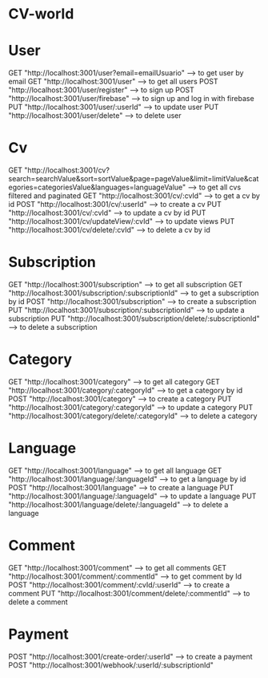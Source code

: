 # CV-world

# User
GET  "http://localhost:3001/user?email=emailUsuario" --> to get user by email
GET  "http://localhost:3001/user" --> to get all users
POST "http://localhost:3001/user/register" --> to sign up
POST "http://localhost:3001/user/firebase" --> to sign up and log in with firebase
PUT "http://localhost:3001/user/:userId" --> to update user
PUT "http://localhost:3001/user/delete" --> to delete user

# Cv
GET "http://localhost:3001/cv?search=searchValue&sort=sortValue&page=pageValue&limit=limitValue&categories=categoriesValue&languages=languageValue" --> to get all cvs filtered and paginated
GET "http://localhost:3001/cv/:cvId" --> to get a cv by id
POST "http://localhost:3001/cv/:userId" --> to create a cv
PUT "http://localhost:3001/cv/:cvId" --> to update a cv by id
PUT "http://localhost:3001/cv/updateView/:cvId" --> to update views
PUT "http://localhost:3001/cv/delete/:cvId" --> to delete a cv by id

# Subscription
GET "http://localhost:3001/subscription" --> to get all subscription
GET "http://localhost:3001/subscription/:subscriptionId" --> to get a subscription by id
POST "http://localhost:3001/subscription" --> to create a subscription
PUT "http://localhost:3001/subscription/:subscriptionId" --> to update a subscription
PUT "http://localhost:3001/subscription/delete/:subscriptionId" --> to delete a subscription

# Category
GET "http://localhost:3001/category" --> to get all category
GET "http://localhost:3001/category/:categoryId" --> to get a category by id
POST "http://localhost:3001/category" --> to create a category
PUT "http://localhost:3001/category/:categoryId" --> to update a category
PUT "http://localhost:3001/category/delete/:categoryId" --> to delete a category

# Language
GET "http://localhost:3001/language" --> to get all language
GET "http://localhost:3001/language/:languageId" --> to get a language by id
POST "http://localhost:3001/language" --> to create a language
PUT "http://localhost:3001/language/:languageId" --> to update a language
PUT "http://localhost:3001/language/delete/:languageId" --> to delete a language

# Comment
GET "http://localhost:3001/comment" --> to get all comments
GET "http://localhost:3001/comment/:commentId" --> to get comment by Id
POST "http://localhost:3001/comment/:cvId/:userId" --> to create a comment
PUT "http://localhost:3001/comment/delete/:commentId" --> to delete a comment

# Payment
POST "http://localhost:3001/create-order/:userId" --> to create a payment
POST "http://localhost:3001/webhook/:userId/:subscriptionId"